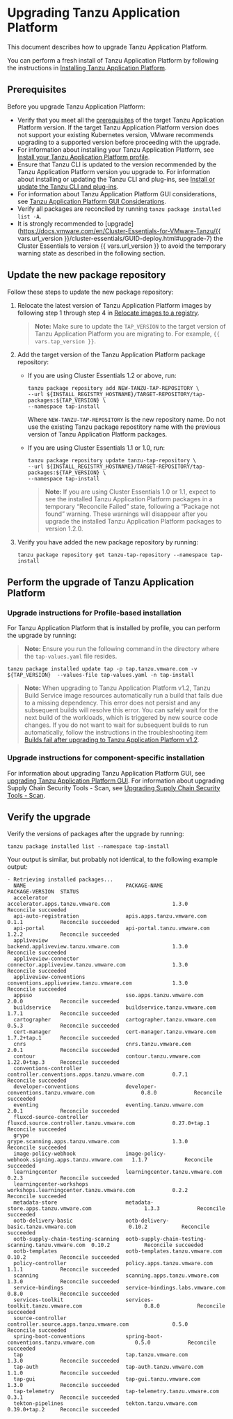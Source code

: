 # Upgrading Tanzu Application Platform

This document describes how to upgrade Tanzu Application Platform.

You can perform a fresh install of Tanzu Application Platform by following the instructions in [Installing Tanzu Application Platform](install-intro.md).

## <a id='prereqs'></a> Prerequisites

Before you upgrade Tanzu Application Platform:

- Verify that you meet all the [prerequisites](prerequisites.md) of the target Tanzu Application Platform version. If the target Tanzu Application Platform version does not support your existing Kubernetes version, VMware recommends upgrading to a supported version before proceeding with the upgrade.
- For information about installing your Tanzu Application Platform, see [Install your Tanzu Application Platform profile](install.md#install-profile).
- Ensure that Tanzu CLI is updated to the version recommended by the Tanzu Application Platform version you upgrade to. For information about installing or updating the Tanzu CLI and plug-ins, see [Install or update the Tanzu CLI and plug-ins](install-tanzu-cli.hbs.md#cli-and-plugin).
- For information about Tanzu Application Platform GUI considerations, see [Tanzu Application Platform GUI Considerations](tap-gui/upgrades.md#considerations).
- Verify all packages are reconciled by running `tanzu package installed list -A`.
- It is strongly recommended to [upgrade](https://docs.vmware.com/en/Cluster-Essentials-for-VMware-Tanzu/{{ vars.url_version }}/cluster-essentials/GUID-deploy.html#upgrade-7) the Cluster Essentials to version {{ vars.url_version }} to avoid the temporary warning state as described in the following section.

## <a id="add-new-package-repo"></a> Update the new package repository

Follow these steps to update the new package repository:

1. Relocate the latest version of Tanzu Application Platform images by following step 1 through step 4 in [Relocate images to a registry](install.html#add-tap-package-repo).

    >**Note:** Make sure to update the `TAP_VERSION` to the target version of Tanzu Application Platform you are migrating to. For example, `{{ vars.tap_version }}`. 

1. Add the target version of the Tanzu Application Platform package repository:

    - If you are using Cluster Essentials 1.2 or above, run:

        ```console
        tanzu package repository add NEW-TANZU-TAP-REPOSITORY \
        --url ${INSTALL_REGISTRY_HOSTNAME}/TARGET-REPOSITORY/tap-packages:${TAP_VERSION} \
        --namespace tap-install
        ```

        Where `NEW-TANZU-TAP-REPOSITORY` is the new repository name. Do not use the existing Tanzu package repostitory name with the previous version of Tanzu Application Platform packages.

    - If you are using Cluster Essentials 1.1 or 1.0, run:

        ```console
       tanzu package repository update tanzu-tap-repository \
        --url ${INSTALL_REGISTRY_HOSTNAME}/TARGET-REPOSITORY/tap-packages:${TAP_VERSION} \
        --namespace tap-install
        ```

        >**Note:** If you are using Cluster Essentials 1.0 or 1.1, expect to see the installed Tanzu Application Platform packages in a temporary “Reconcile Failed” state, following a “Package not found” warning. These warnings will disappear after you upgrade the installed Tanzu Application Platform packages to version 1.2.0. 

1. Verify you have added the new package repository by running:

    ```console
    tanzu package repository get tanzu-tap-repository --namespace tap-install
    ```

## <a id="upgrade-tap"></a> Perform the upgrade of Tanzu Application Platform

### <a id="profile-based-instruct"></a> Upgrade instructions for Profile-based installation

For Tanzu Application Platform that is installed by profile, you can perform the upgrade by running:

>**Note:** Ensure you run the following command in the directory where the `tap-values.yaml` file resides.

```console
tanzu package installed update tap -p tap.tanzu.vmware.com -v ${TAP_VERSION}  --values-file tap-values.yaml -n tap-install
```

>**Note:** When upgrading to Tanzu Application Platform v1.2, Tanzu Build Service image resources automatically
>run a build that fails due to a missing dependency.
>This error does not persist and any subsequent builds will resolve this error.
>You can safely wait for the next build of the workloads, which is triggered by new source code changes.
>If you do not want to wait for subsequent builds to run automatically,
>follow the instructions in the troubleshooting item
>[Builds fail after upgrading to Tanzu Application Platform v1.2](tanzu-build-service/troubleshooting.md#tbs-1-2-breaking-change).

### <a id="comp-specific-instruct"></a> Upgrade instructions for component-specific installation

For information about upgrading Tanzu Application Platform GUI, see [upgrading Tanzu Application Platform GUI](tap-gui/upgrades.html).
For information about upgrading Supply Chain Security Tools - Scan, see [Upgrading Supply Chain Security Tools - Scan](scst-scan/upgrading.md).

## <a id="verify"></a> Verify the upgrade

Verify the versions of packages after the upgrade by running:

```console
tanzu package installed list --namespace tap-install
```

Your output is similar, but probably not identical, to the following example output:

```console
- Retrieving installed packages...
  NAME                                PACKAGE-NAME                                         PACKAGE-VERSION  STATUS               
  accelerator                         accelerator.apps.tanzu.vmware.com                    1.3.0            Reconcile succeeded  
  api-auto-registration               apis.apps.tanzu.vmware.com                           0.1.1            Reconcile succeeded  
  api-portal                          api-portal.tanzu.vmware.com                          1.2.2            Reconcile succeeded  
  appliveview                         backend.appliveview.tanzu.vmware.com                 1.3.0            Reconcile succeeded  
  appliveview-connector               connector.appliveview.tanzu.vmware.com               1.3.0            Reconcile succeeded  
  appliveview-conventions             conventions.appliveview.tanzu.vmware.com             1.3.0            Reconcile succeeded  
  appsso                              sso.apps.tanzu.vmware.com                            2.0.0            Reconcile succeeded  
  buildservice                        buildservice.tanzu.vmware.com                        1.7.1            Reconcile succeeded  
  cartographer                        cartographer.tanzu.vmware.com                        0.5.3            Reconcile succeeded  
  cert-manager                        cert-manager.tanzu.vmware.com                        1.7.2+tap.1      Reconcile succeeded  
  cnrs                                cnrs.tanzu.vmware.com                                2.0.1            Reconcile succeeded  
  contour                             contour.tanzu.vmware.com                             1.22.0+tap.3     Reconcile succeeded  
  conventions-controller              controller.conventions.apps.tanzu.vmware.com         0.7.1            Reconcile succeeded  
  developer-conventions               developer-conventions.tanzu.vmware.com               0.8.0            Reconcile succeeded  
  eventing                            eventing.tanzu.vmware.com                            2.0.1            Reconcile succeeded  
  fluxcd-source-controller            fluxcd.source.controller.tanzu.vmware.com            0.27.0+tap.1     Reconcile succeeded  
  grype                               grype.scanning.apps.tanzu.vmware.com                 1.3.0            Reconcile succeeded  
  image-policy-webhook                image-policy-webhook.signing.apps.tanzu.vmware.com   1.1.7            Reconcile succeeded  
  learningcenter                      learningcenter.tanzu.vmware.com                      0.2.3            Reconcile succeeded  
  learningcenter-workshops            workshops.learningcenter.tanzu.vmware.com            0.2.2            Reconcile succeeded  
  metadata-store                      metadata-store.apps.tanzu.vmware.com                 1.3.3            Reconcile succeeded  
  ootb-delivery-basic                 ootb-delivery-basic.tanzu.vmware.com                 0.10.2           Reconcile succeeded  
  ootb-supply-chain-testing-scanning  ootb-supply-chain-testing-scanning.tanzu.vmware.com  0.10.2           Reconcile succeeded  
  ootb-templates                      ootb-templates.tanzu.vmware.com                      0.10.2           Reconcile succeeded  
  policy-controller                   policy.apps.tanzu.vmware.com                         1.1.1            Reconcile succeeded  
  scanning                            scanning.apps.tanzu.vmware.com                       1.3.0            Reconcile succeeded  
  service-bindings                    service-bindings.labs.vmware.com                     0.8.0            Reconcile succeeded  
  services-toolkit                    services-toolkit.tanzu.vmware.com                    0.8.0            Reconcile succeeded  
  source-controller                   controller.source.apps.tanzu.vmware.com              0.5.0            Reconcile succeeded  
  spring-boot-conventions             spring-boot-conventions.tanzu.vmware.com             0.5.0            Reconcile succeeded  
  tap                                 tap.tanzu.vmware.com                                 1.3.0            Reconcile succeeded  
  tap-auth                            tap-auth.tanzu.vmware.com                            1.1.0            Reconcile succeeded  
  tap-gui                             tap-gui.tanzu.vmware.com                             1.3.0            Reconcile succeeded  
  tap-telemetry                       tap-telemetry.tanzu.vmware.com                       0.3.1            Reconcile succeeded  
  tekton-pipelines                    tekton.tanzu.vmware.com                              0.39.0+tap.2     Reconcile succeeded
```
